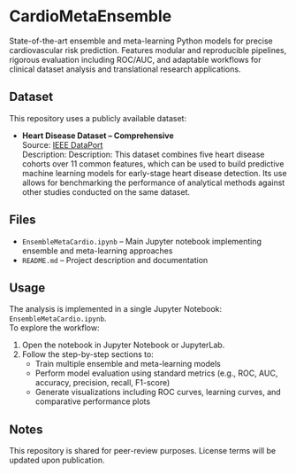 # CardioMetaEnsemble
State-of-the-art ensemble and meta-learning Python models for precise cardiovascular risk prediction. Features modular and reproducible pipelines, rigorous evaluation including ROC/AUC, and adaptable workflows for clinical dataset analysis and translational research applications.

## Dataset

This repository uses a publicly available dataset:  

- **Heart Disease Dataset – Comprehensive**  
  Source: [IEEE DataPort](https://ieee-dataport.org/open-access/heart-disease-dataset-comprehensive)  
  Description: Description: This dataset combines five heart disease cohorts over 11 common features, which can be used to build predictive machine learning models for early-stage heart disease detection. Its use allows for benchmarking the performance of analytical methods against other studies conducted on the same dataset. 

## Files

- `EnsembleMetaCardio.ipynb` – Main Jupyter notebook implementing ensemble and meta-learning approaches  
- `README.md` – Project description and documentation  

## Usage

The analysis is implemented in a single Jupyter Notebook: `EnsembleMetaCardio.ipynb`.  
To explore the workflow:  

1. Open the notebook in Jupyter Notebook or JupyterLab.  
2. Follow the step-by-step sections to:  
   - Train multiple ensemble and meta-learning models  
   - Perform model evaluation using standard metrics (e.g., ROC, AUC, accuracy, precision, recall, F1-score)  
   - Generate visualizations including ROC curves, learning curves, and comparative performance plots

## Notes
This repository is shared for peer-review purposes. License terms will be updated upon publication.
